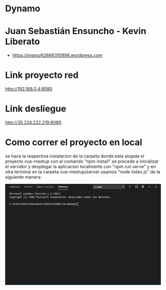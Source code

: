 # Dynamo
# Juan Sebastián Ensuncho - Kevin Liberato
- https://ingesoft2666310998.wordpress.com
# Link proyecto red
http://192.168.0.4:8080
# Link desliegue
http://35.224.222.219:8080

# Como correr el proyecto en local
se hace la respectiva instalacion de la carpeta donde esta alojada el proyecto vue-meetup con el comando "npm install"
se procede a inicializar el servidor y desplegar la aplicacion localmente con "npm run serve" 
y en otra terminal en la carpeta vue-meetup/server usamos "node index.js" de la siguiente manera:

![](run_project.gif)

